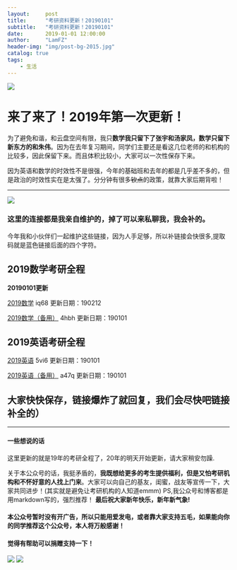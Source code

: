 ```yaml
---
layout:     post
title:      "考研资料更新！20190101"
subtitle:   "考研资料更新！20190101"
date:       2019-01-01 12:00:00
author:     "LamFZ"
header-img: "img/post-bg-2015.jpg"
catalog: true
tags:
    - 生活
---
```


![](https://timgsa.baidu.com/timg?image&quality=80&size=b9999_10000&sec=1514738950230&di=4ada63ff5b103dd07e04b106926b5ac6&imgtype=0&src=http%3A%2F%2Fd.hiphotos.baidu.com%2Fzhidao%2Fpic%2Fitem%2Feac4b74543a98226e4d0d25e8282b9014a90ebb2.jpg)
# 来了来了！2019年第一次更新！

为了避免和谐，和云盘空间有限，我只**数学我只留下了张宇和汤家凤，数学只留下新东方的和朱伟**。因为在去年复习期间，同学们主要还是看这几位老师的和机构的比较多，因此保留下来。而且体积比较小，大家可以一次性保存下来。

因为英语和数学的时效性不是很强，今年的基础班和去年的都是几乎差不多的，但是政治的时效性实在是太强了。分分钟有很多~~钦点~~的政策，就靠大家后期背啦！

-------
![](https://timgsa.baidu.com/timg?image&quality=80&size=b9999_10000&sec=1521349237630&di=3ae59fbee00400f8a8033ecc6af860ea&imgtype=0&src=http%3A%2F%2Fi2.hdslb.com%2Fbfs%2Farchive%2F912fae817a5220d15498cac02ba57fda5cec8d35.png)
### 这里的连接都是我亲自维护的，掉了可以来私聊我，我会补的。

今年我和小伙伴们一起维护这些链接，因为人手足够，所以补链接会快很多,提取码就是蓝色链接后面的四个字符。

## 2019数学考研全程

**20190101更新**

[2019数学](https://pan.baidu.com/s/1QTpNOAQ46m1sSWsxn1n7tg)  iq68 更新日期：190212


[2019数学（备用）](https://pan.baidu.com/s/1qts1DghISQFZwFTq3bHrdQ)  4hbh 更新日期：190101

## 2019英语考研全程

[2019英语](https://pan.baidu.com/s/1WxXo4DREwxIZnXpPdaon0w)  5vi6 更新日期：190101

[2019英语（备用）](https://pan.baidu.com/s/1ZlfUdghQ1Af3zWckW7Hi6A)  a47q 更新日期：190101

## 大家快快保存，链接爆炸了就回复，我们会尽快吧链接补全的）

---------
#### 一些想说的话
这里更新的就是19年的考研全程了，20年的明天开始更新，请大家稍安勿躁.

关于本公众号的话，我挺矛盾的，**我既想给更多的考生提供福利，但是又怕考研机构和不怀好意的人找上门来**。大家可以向自己的基友，闺蜜，战友等宣传一下，大家共同进步！(其实就是避免让考研机构的人知道emmm)
PS,我公众号和博客都是用markdown写的，强烈推荐！
**最后祝大家新年快乐，新年新气象!**

#### 本公众号暂时没有开广告，所以只能用爱发电，或者靠大家支持五毛，如果能向你的同学推荐这个公众号，本人将万般感谢！

#### 觉得有帮助可以捐赠支持一下！
![](https://timgsa.baidu.com/timg?image&quality=80&size=b9999_10000&sec=1514739195444&di=773936890dfe86fcf8a25b3db2384433&imgtype=0&src=http%3A%2F%2Fi.zeze.com%2Fattachment%2Fforum%2F201603%2F26%2F104839u04ctdk924k8pbdb.jpeg)
![](http://ww4.sinaimg.cn/large/0060lm7Tly1fn0b1zneraj30iz0lj75q.jpg
)

